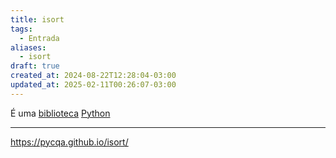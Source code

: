 ```yaml
---
title: isort
tags:
  - Entrada
aliases:
  - isort
draft: true
created_at: 2024-08-22T12:28:04-03:00
updated_at: 2025-02-11T00:26:07-03:00
---
```


É uma [biblioteca](../../../../2025/03/28/atomo/Software_biblioteca.md) [Python](../../../07/09/atomo/Linguagem_Python.md)

---

https://pycqa.github.io/isort/